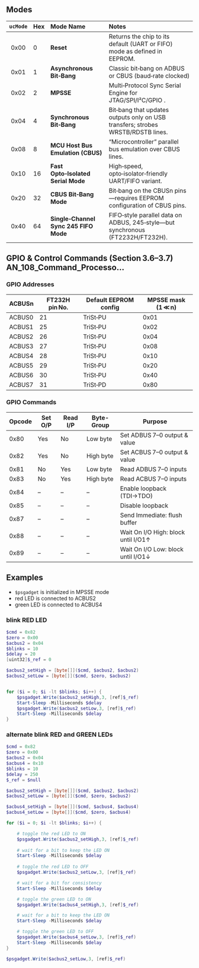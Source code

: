 
## Modes

| `ucMode` | Hex | Mode Name                             | Notes                                                                           |
| :------: | :-- | :------------------------------------ | :------------------------------------------------------------------------------ |
|   0x00   | 0   | **Reset**                             | Returns the chip to its default (UART or FIFO) mode as defined in EEPROM.       |
|   0x01   | 1   | **Asynchronous Bit‑Bang**             | Classic bit‑bang on ADBUS or CBUS (baud‑rate clocked)                           |
|   0x02   | 2   | **MPSSE**                             | Multi‑Protocol Sync Serial Engine for JTAG/SPI/I²C/GPIO .                       |
|   0x04   | 4   | **Synchronous Bit‑Bang**              | Bit‑bang that updates outputs only on USB transfers; strobes WRSTB/RDSTB lines. |
|   0x08   | 8   | **MCU Host Bus Emulation (CBUS)**     | “Microcontroller” parallel bus emulation over CBUS lines.                       |
|   0x10   | 16  | **Fast Opto‑Isolated Serial Mode**    | High‑speed, opto‑isolator‑friendly UART/FIFO variant.                           |
|   0x20   | 32  | **CBUS Bit‑Bang Mode**                | Bit‑bang on the CBUSn pins—requires EEPROM configuration of CBUS pins.          |
|   0x40   | 64  | **Single‑Channel Sync 245 FIFO Mode** | FIFO‑style parallel data on ADBUS, 245‑style—but synchronous (FT2232H/FT232H).  |


## GPIO & Control Commands (Section 3.6–3.7) AN_108_Command_Processo…

### GPIO Addresses

| ACBUSn | FT232H pin No. | Default EEPROM config | MPSSE mask (1 ≪ n) |
|--------|----------------|----------------------|---------------------|
| ACBUS0 | 21             | TriSt‑PU             | 0x01                |
| ACBUS1 | 25             | TriSt‑PU             | 0x02                |
| ACBUS2 | 26             | TriSt‑PU             | 0x04                |
| ACBUS3 | 27             | TriSt‑PU             | 0x08                |
| ACBUS4 | 28             | TriSt‑PU             | 0x10                |
| ACBUS5 | 29             | TriSt‑PU             | 0x20                |
| ACBUS6 | 30             | TriSt‑PU             | 0x40                |
| ACBUS7 | 31             | TriSt‑PD             | 0x80                |

### GPIO Commands

| Opcode | Set O/P | Read I/P | Byte-Group | Purpose |
|--------|---------|----------|------------|---------|
| 0x80   | Yes     | No       | Low byte   | Set ADBUS 7–0 output & value |
| 0x82   | Yes     | No       | High byte  | Set ACBUS 7–0 output & value |
| 0x81   | No      | Yes      | Low byte   | Read ADBUS 7–0 inputs |
| 0x83   | No      | Yes      | High byte  | Read ACBUS 7–0 inputs |
| 0x84   | –       | –        | –          | Enable loopback (TDI→TDO) |
| 0x85   | –       | –        | –          | Disable loopback |
| 0x87   | –       | –        | –          | Send Immediate: flush buffer |
| 0x88   | –       | –        | –          | Wait On I/O High: block until I/O1↑ |
| 0x89   | –       | –        | –          | Wait On I/O Low: block until I/O1↓ |


## Examples

- `$psgadget` is initialized in MPSSE mode
- red LED is connected to ACBUS2
- green LED is connected to ACBUS4


### blink RED LED

```powershell
$cmd = 0x82
$zero = 0x00
$acbus2 = 0x04
$blinks = 10
$delay = 20
[uint32]$_ref = 0

$acbus2_setHigh = [byte[]]($cmd, $acbus2, $acbus2)
$acbus2_setLow = [byte[]]($cmd, $zero, $acbus2)


for ($i = 0; $i -lt $blinks; $i++) {
    $psgadget.Write($acbus2_setHigh,3, [ref]$_ref)
    Start-Sleep -Milliseconds $delay
    $psgadget.Write($acbus2_setLow,3, [ref]$_ref)
    Start-Sleep -Milliseconds $delay
}

```

### alternate blink RED and GREEN LEDs

```powershell
$cmd = 0x82
$zero = 0x00
$acbus2 = 0x04
$acbus4 = 0x10
$blinks = 10
$delay = 250
$_ref = $null

$acbus2_setHigh = [byte[]]($cmd, $acbus2, $acbus2)
$acbus2_setLow = [byte[]]($cmd, $zero, $acbus2)

$acbus4_setHigh = [byte[]]($cmd, $acbus4, $acbus4)
$acbus4_setLow = [byte[]]($cmd, $zero, $acbus4)

for ($i = 0; $i -lt $blinks; $i++) {

    # toggle the red LED to ON
    $psgadget.Write($acbus2_setHigh,3, [ref]$_ref)
    
    # wait for a bit to keep the LED ON
    Start-Sleep -Milliseconds $delay
    
    # toggle the red LED to OFF
    $psgadget.Write($acbus2_setLow,3, [ref]$_ref)

    # wait for a bit for consistency
    Start-Sleep -Milliseconds $delay

    # toggle the green LED to ON
    $psgadget.Write($acbus4_setHigh,3, [ref]$_ref)

    # wait for a bit to keep the LED ON
    Start-Sleep -Milliseconds $delay

    # toggle the green LED to OFF
    $psgadget.Write($acbus4_setLow,3, [ref]$_ref)
    Start-Sleep -Milliseconds $delay
}

$psgadget.Write($acbus2_setLow,3, [ref]$_ref)

```